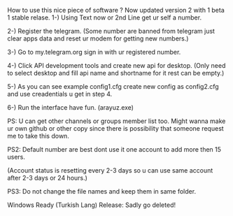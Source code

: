 How to use this nice piece of software ?
Now updated version 2 with 1 beta 1 stable relase.
1-) Using Text now or 2nd Line get ur self a number.

2-) Register the telegram. (Some number are banned from telegram 
just clear apps data and reset ur modem for getting new numbers.)

3-) Go to my.telegram.org sign in with ur registered number.

4-) Click API development tools and create new api for desktop. (Only need to select desktop and fill api name and shortname for it rest can be empty.)

5-) As you can see example config1.cfg create new config as config2.cfg and use creadentials u get in step 4.

6-) Run the interface have fun. (arayuz.exe)

 PS: U can get other channels or groups member list too. Might wanna make ur own github or other copy since there is possibility that someone request me to take this down.
 
 PS2: Default number are best dont use it one account to add more then 15 users. 
 
 (Account status is resetting every 2-3 days so u can use same account after 2-3 days or 24 hours.)
 
 PS3: Do not change the file names and keep them in same folder.
 
 Windows Ready (Turkish Lang) Release:
Sadly go deleted!

